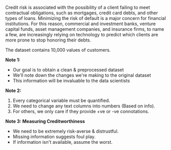 Credit risk is associated with the possibility of a client failing to meet contractual obligations, such as mortgages, credit card debts, and other types of loans.
Minimizing the risk of default is a major concern for financial institutions. For this reason, commercial and investment banks, venture capital funds, asset management companies, and insurance firms, to name a few, are increasingly relying on technology to predict which clients are more prone to stop honoring their debts.

The dataset contains 10,000 values of customers.

**Note 1:**
* Our goal is to obtain a clean & preprocessed dataset
* We'll note down the changes we're making to the original dataset
* This information will be invaluable to the data scientists

**Note 2:**
1. Every categorical variable must be quantified.
2. We need to change any text columns into numbers (Based on info).
3. For others, we only care if they provide +ve or -ve connotations.

**Note 3: Measuring Creditworthiness**
* We need to be extremely risk-averse & distrustful.
* Missing information suggests foul play.
* If information isn't available, assume the worst.

